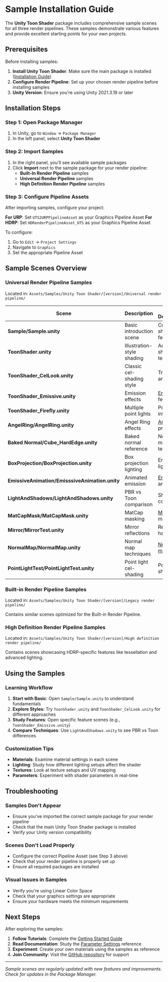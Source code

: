 # Sample Installation Guide

The **Unity Toon Shader** package includes comprehensive sample scenes for all three render pipelines. These samples demonstrate various features and provide excellent starting points for your own projects.

## Prerequisites

Before installing samples:

1. **Install Unity Toon Shader**: Make sure the main package is installed ([Installation Guide](installation.md))
2. **Configure Render Pipeline**: Set up your chosen render pipeline before installing samples
3. **Unity Version**: Ensure you're using Unity 2021.3.19 or later

## Installation Steps

### Step 1: Open Package Manager
1. In Unity, go to `Window` → `Package Manager`
2. In the left panel, select **Unity Toon Shader**

### Step 2: Import Samples
1. In the right panel, you'll see available sample packages
2. Click **Import** next to the sample package for your render pipeline:
   - **Built-In Render Pipeline** samples
   - **Universal Render Pipeline** samples  
   - **High Definition Render Pipeline** samples

### Step 3: Configure Pipeline Assets
After importing samples, configure your project:

**For URP**: Set `UTS2URPPipelineAsset` as your Graphics Pipeline Asset
**For HDRP**: Set `HDRenderPipelineAsset_UTS` as your Graphics Pipeline Asset

To configure:
1. Go to `Edit` → `Project Settings`
2. Navigate to `Graphics`
3. Set the appropriate Pipeline Asset

## Sample Scenes Overview

### Universal Render Pipeline Samples
Located in: `Assets/Samples/Unity Toon Shader/[version]/Universal render pipeline/`

| Scene | Description | Features Demonstrated |
|-------|-------------|----------------------|
| **Sample/Sample.unity** | Basic introduction scene | Core cel-shading features |
| **ToonShader.unity** | Illustration-style shading | Advanced shading techniques |
| **ToonShader_CelLook.unity** | Classic cel-shading style | Traditional anime shading |
| **ToonShader_Emissive.unity** | Emission effects | [Emission](Emission.md) features |
| **ToonShader_Firefly.unity** | Multiple point lights | Point light interactions |
| **AngelRing/AngelRing.unity** | Angel Ring effects | [Angel Ring](AngelRing.md) projection |
| **Baked Normal/Cube_HardEdge.unity** | Baked normal reference | Normal mapping techniques |
| **BoxProjection/BoxProjection.unity** | Box projection lighting | Environment lighting |
| **EmissiveAnimation/EmisssiveAnimation.unity** | Animated emission | [Emission](Emission.md) animation |
| **LightAndShadows/LightAndShadows.unity** | PBR vs Toon comparison | Shader comparison |
| **MatCapMask/MatCapMask.unity** | MatCap masking | [MatCap](MatCap.md) masking |
| **Mirror/MirrorTest.unity** | Mirror reflections | Reflection handling |
| **NormalMap/NormalMap.unity** | Normal map techniques | [Normal mapping](NormalMap.md) |
| **PointLightTest/PointLightTest.unity** | Point light cel-shading | Point light shading |

### Built-in Render Pipeline Samples
Located in: `Assets/Samples/Unity Toon Shader/[version]/Legacy render pipeline/`

Contains similar scenes optimized for the Built-in Render Pipeline.

### High Definition Render Pipeline Samples  
Located in: `Assets/Samples/Unity Toon Shader/[version]/High definition render pipeline/`

Contains scenes showcasing HDRP-specific features like tessellation and advanced lighting.

## Using the Samples

### Learning Workflow
1. **Start with Basic**: Open `Sample/Sample.unity` to understand fundamentals
2. **Explore Styles**: Try `ToonShader.unity` and `ToonShader_CelLook.unity` for different approaches
3. **Study Features**: Open specific feature scenes (e.g., `ToonShader_Emissive.unity`)
4. **Compare Techniques**: Use `LightAndShadows.unity` to see PBR vs Toon differences

### Customization Tips
- **Materials**: Examine material settings in each scene
- **Lighting**: Study how different lighting setups affect the shader
- **Textures**: Look at texture setups and UV mapping
- **Parameters**: Experiment with shader parameters in real-time

## Troubleshooting

### Samples Don't Appear
- Ensure you've imported the correct sample package for your render pipeline
- Check that the main Unity Toon Shader package is installed
- Verify your Unity version compatibility

### Scenes Don't Load Properly
- Configure the correct Pipeline Asset (see Step 3 above)
- Check that your render pipeline is properly set up
- Ensure all required packages are installed

### Visual Issues in Samples
- Verify you're using Linear Color Space
- Check that your graphics settings are appropriate
- Ensure your hardware meets the minimum requirements

## Next Steps

After exploring the samples:

1. **Follow Tutorials**: Complete the [Getting Started Guide](GettingStarted.md)
2. **Read Documentation**: Study the [Parameter Settings](Parameter-Settings.md) reference
3. **Experiment**: Create your own materials using the samples as reference
4. **Join Community**: Visit the [GitHub repository](https://github.com/sindharta/com.unity.toonshader) for support

---

*Sample scenes are regularly updated with new features and improvements. Check for updates in the Package Manager.*